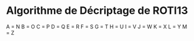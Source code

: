 # Algorithme de Décriptage de ROTI13

A = N   B = O  C = P  D = Q   E = R   F = S  G = T   H = U  I = V   J = W  K = X  L = Y  M = Z

